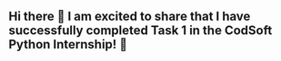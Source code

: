 ## Hi there 👋 I am excited to share that I have successfully completed Task 1 in the CodSoft Python Internship! 🎉

<!--
**Siva-Bhargav-Pasupuleti/Siva-bhargav-Pasupuleti** is a ✨ _special_ ✨ repository because its `README.md` (this file) appears on your GitHub profile.

Here are some ideas to get you started:

- 🔭 I’m currently working on ...
- 🌱 I’m currently learning ...
- 👯 I’m looking to collaborate on ...
- 🤔 I’m looking for help with ...
- 💬 Ask me about ...
- 📫 How to reach me: ...
- 😄 Pronouns: ...
- ⚡ Fun fact: ...
-->
